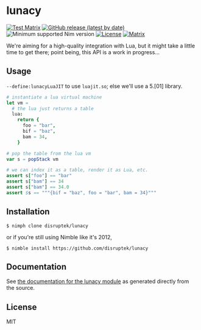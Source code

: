 # lunacy

[![Test Matrix](https://github.com/disruptek/lunacy/workflows/CI/badge.svg)](https://github.com/disruptek/lunacy/actions?query=workflow%3ACI)
[![GitHub release (latest by date)](https://img.shields.io/github/v/release/disruptek/lunacy?style=flat)](https://github.com/disruptek/lunacy/releases/latest)
![Minimum supported Nim version](https://img.shields.io/badge/nim-1.5.1%2B-informational?style=flat&logo=nim)
[![License](https://img.shields.io/github/license/disruptek/lunacy?style=flat)](#license)
[![Matrix](https://img.shields.io/badge/chat-on%20matrix-brightgreen)](https://matrix.to/#/#disruptek:matrix.org)

We're aiming for a high-quality integration with Lua, but it might take a
little time to get there; point being, this API is a work in progress...

## Usage

`--define:lunacyLuaJIT` to use `luajit.so`; else we'll use a 5.[01] library.

```nim
# instantiate a lua virtual machine
let vm =
  # the lua just returns a table
  lua:
    return {
      foo = "bar",
      bif = "baz",
      bam = 34,
    }

# pop the table from the lua vm
var s = popStack vm

# we can index it as a table, render it as Lua, etc.
assert s["foo"] == "bar"
assert s["bam"] == 34
assert s["bam"] == 34.0
assert $s == """{bif = "baz", foo = "bar", bam = 34}"""
```

## Installation

```
$ nimph clone disruptek/lunacy
```
or if you're still using Nimble like it's 2012,
```
$ nimble install https://github.com/disruptek/lunacy
```

## Documentation
See [the documentation for the lunacy module](https://disruptek.github.io/lunacy/lunacy.html) as generated directly from the source.

## License
MIT
